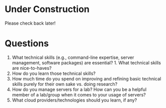 # Under Construction
Please check back later!

# Questions
  1. What technical skills (e.g., command-line expertise, server management, software packages) are essential?
    1. What technical skills are nice-to-haves?
  2. How do you learn those technical skills?
  3. How much time do you spend on improving and refining basic technical skills purely for their own sake vs.
     doing research?
  4. How do you manage servers for a lab? How can you be a helpful member of a lab/group when it comes to your
     usage of servers?
  5. What cloud providers/technologies should you learn, if any?
